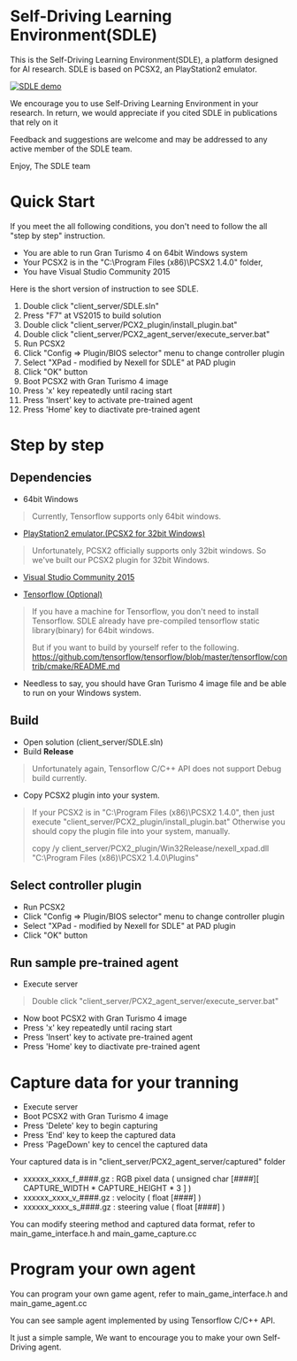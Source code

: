 # Self-Driving Learning Environment(SDLE)
This is the Self-Driving Learning Environment(SDLE), a platform designed for AI research.
SDLE is based on PCSX2, an PlayStation2 emulator.

[![SDLE demo](http://img.youtube.com/vi/NdbOqNQtAjk/0.jpg)](https://www.youtube.com/watch?v=NdbOqNQtAjk=0s)

We encourage you to use Self-Driving Learning Environment in your research.
In return, we would appreciate if you cited SDLE in publications that rely on it

Feedback and suggestions are welcome and may be addressed to any active member of the SDLE team.

Enjoy, The SDLE team

# Quick Start
If you meet the all following conditions, you don't need to follow the all "step by step" instruction.
* You are able to run Gran Turismo 4 on 64bit Windows system 
* Your PCSX2 is in the "C:\Program Files (x86)\PCSX2 1.4.0" folder,
* You have Visual Studio Community 2015

Here is the short version of instruction to see SDLE.

1. Double click "client_server/SDLE.sln"
2. Press "F7" at VS2015 to build solution
3. Double click "client_server/PCX2_plugin/install_plugin.bat"
4. Double click "client_server/PCX2_agent_server/execute_server.bat"
5. Run PCSX2
6. Click "Config => Plugin/BIOS selector" menu to change controller plugin
7. Select "XPad - modified by Nexell for SDLE" at PAD plugin 
8. Click "OK" button
9. Boot PCSX2 with Gran Turismo 4 image
10. Press 'x' key repeatedly until racing start
11. Press 'Insert' key to activate pre-trained agent
12. Press 'Home' key to diactivate pre-trained agent


# Step by step

## Dependencies

* 64bit Windows
> Currently, Tensorflow supports only 64bit windows.

* [PlayStation2 emulator.(PCSX2 for 32bit Windows)](http://pcsx2.net/download/releases/windows/category/40-windows.html)
> Unfortunately, PCSX2 officially supports only 32bit windows.
> So we've built our PCSX2 plugin for 32bit Windows.

* [Visual Studio Community 2015](https://www.visualstudio.com/downloads/)

* [Tensorflow (Optional)](https://www.tensorflow.org/)
> If you have a machine for Tensorflow, you don't need to install Tensorflow.
> SDLE already have pre-compiled tensorflow static library(binary) for 64bit windows.
>
> But if you want to build by yourself refer to the following.
> https://github.com/tensorflow/tensorflow/blob/master/tensorflow/contrib/cmake/README.md

* Needless to say, you should have Gran Turismo 4 image file and be able to run on your Windows system.

## Build

* Open solution (client_server/SDLE.sln)
* Build **Release** 
> Unfortunately again, Tensorflow C/C++ API does not support Debug build currently.

* Copy PCSX2 plugin into your system.
> If your PCSX2 is in "C:\Program Files (x86)\PCSX2 1.4.0",
> then just execute "client_server/PCX2_plugin/install_plugin.bat"
> Otherwise you should copy the plugin file into your system, manually. 
>
>    copy /y client_server/PCX2_plugin/Win32Release/nexell_xpad.dll "C:\Program Files (x86)\PCSX2 1.4.0\Plugins"

## Select controller plugin

* Run PCSX2
* Click "Config => Plugin/BIOS selector" menu to change controller plugin
* Select "XPad - modified by Nexell for SDLE" at PAD plugin
* Click "OK" button

## Run sample pre-trained agent

* Execute server 
> Double click "client_server/PCX2_agent_server/execute_server.bat"
* Now boot PCSX2 with Gran Turismo 4 image
* Press 'x' key repeatedly until racing start
* Press 'Insert' key to activate pre-trained agent
* Press 'Home' key to diactivate pre-trained agent

# Capture data for your tranning

* Execute server
* Boot PCSX2 with Gran Turismo 4 image
* Press 'Delete' key to begin capturing
* Press 'End' key to keep the captured data
* Press 'PageDown' key to cencel the captured data

Your captured data is in "client_server/PCX2_agent_server/captured" folder

* xxxxxx_xxxx_f_####.gz : RGB pixel data ( unsigned char [####][ CAPTURE_WIDTH * CAPTURE_HEIGHT * 3 ] )
* xxxxxx_xxxx_v_####.gz : velocity ( float [####] )
* xxxxxx_xxxx_s_####.gz : steering value ( float [####] )

You can modify steering method and captured data format, refer to main_game_interface.h and main_game_capture.cc

# Program your own agent

You can program your own game agent, refer to main_game_interface.h and main_game_agent.cc

You can see sample agent implemented by using Tensorflow C/C++ API.

It just a simple sample, We want to encourage you to make your own Self-Driving agent.








